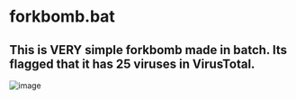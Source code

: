 # forkbomb.bat

## This is VERY simple forkbomb made in batch. Its flagged that it has 25 viruses in VirusTotal.
![image](https://github.com/user-attachments/assets/5a7f04e7-71ae-4bda-8573-51bc8e4e24e7)
